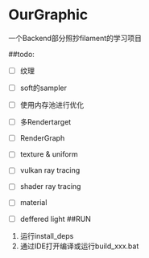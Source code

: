 # OurGraphic
一个Backend部分照抄filament的学习项目


##todo:
- [ ] 纹理
- [ ] soft的sampler
- [ ] 使用内存池进行优化
- [ ] 多Rendertarget
- [ ] RenderGraph
- [ ] texture & uniform

- [ ] vulkan ray tracing
- [ ] shader ray tracing
- [ ] material
- [ ] deffered light
##RUN
1. 运行install_deps
2. 通过IDE打开编译或运行build_xxx.bat
